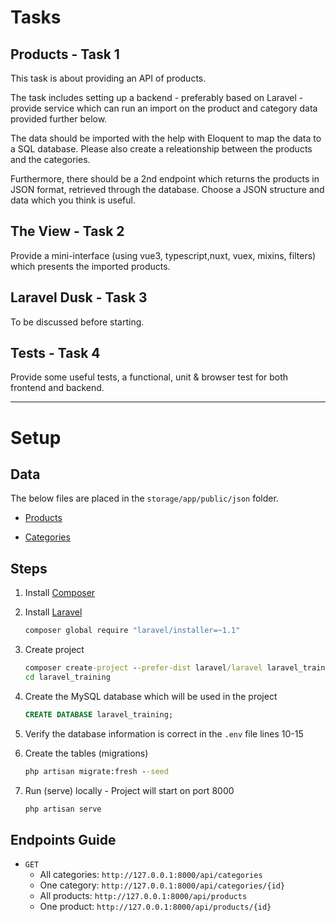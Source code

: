 # Tasks

## Products - Task 1

This task is about providing an API of products.

The task includes setting up a backend - preferably based on Laravel - provide service which can run an import on the product and category data provided further below.

The data should be imported with the help with Eloquent to map the data to a SQL database. Please also create a releationship between the products and the categories.

Furthermore, there should be a 2nd endpoint which returns the products in JSON format, retrieved through the database. Choose a JSON structure and data which you think is useful.

## The View  - Task 2

Provide a mini-interface (using vue3, typescript,nuxt, vuex, mixins, filters) which presents the imported products.

## Laravel Dusk  - Task 3

To be discussed before starting.

## Tests  - Task 4

Provide some useful tests, a functional, unit & browser test for both frontend and backend.

---

# Setup

## Data

The below files are placed in the `storage/app/public/json` folder.

- [Products](https://github.com/GoogleChromeLabs/sample-pie-shop/blob/master/src/data/products.json)

- [Categories](https://github.com/GoogleChromeLabs/sample-pie-shop/blob/master/src/data/categories.json)

## Steps

1. Install [Composer](https://laravel.com/docs/4.2#install-composer)

2. Install [Laravel](https://laravel.com/docs/4.2#install-laravel)

   ```bat
   composer global require "laravel/installer=~1.1"
   ```

3. Create project

   ```bat
   composer create-project --prefer-dist laravel/laravel laravel_training
   cd laravel_training
   ```

4. Create the MySQL database which will be used in the project

   ```sql
   CREATE DATABASE laravel_training;
   ```

5. Verify the database information is correct in the `.env` file lines 10-15

6. Create the tables (migrations)

   ```bat
   php artisan migrate:fresh --seed
   ```

7. Run (serve) locally - Project will start on port 8000

   ```bat
   php artisan serve
   ```

## Endpoints Guide

- `GET`
  - All categories: `http://127.0.0.1:8000/api/categories`
  - One category: `http://127.0.0.1:8000/api/categories/{id}`
  - All products: `http://127.0.0.1:8000/api/products`
  - One product: `http://127.0.0.1:8000/api/products/{id}`
